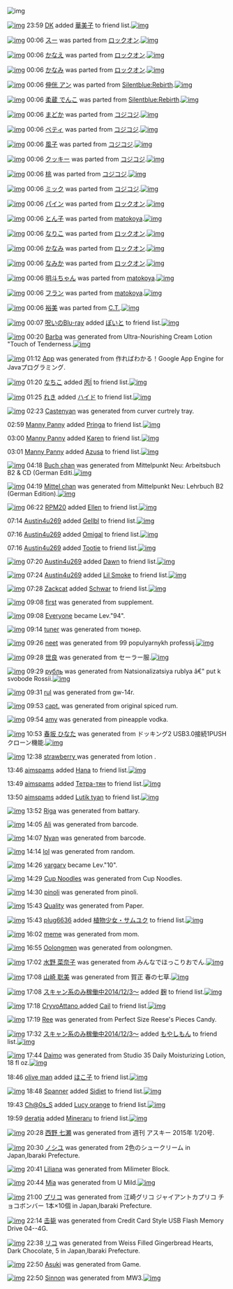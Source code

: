 ![img](http://gdrive-cdn.herokuapp.com/get/0B-nxIpt4DE2TdGhPalFPcFpSY0E/512px-barcode.png)

[![img](http://www.deviantsart.com/30n18dc.jpeg)](http://www.barcodekanojo.com/user/24979/DK) 23:59 [DK](http://www.barcodekanojo.com/user/24979/DK) added [華美子](http://www.barcodekanojo.com/kanojo/2759131/%E8%8F%AF%E7%BE%8E%E5%AD%90) to friend list.[![img](http://www.deviantsart.com/1v4sn3a.png)](http://www.barcodekanojo.com/kanojo/2759131/%E8%8F%AF%E7%BE%8E%E5%AD%90) 

[![img](http://www.deviantsart.com/3slq36m.png)](http://www.barcodekanojo.com/kanojo/2705507/%E3%82%B9%E3%83%BC) 00:06 [スー](http://www.barcodekanojo.com/kanojo/2705507/%E3%82%B9%E3%83%BC) was parted from [ロックオン](http://www.barcodekanojo.com/kanojo/2705507/%E3%82%B9%E3%83%BC).[![img](http://www.deviantsart.com/2musf1g.jpeg)](http://www.barcodekanojo.com/user/241643/%E3%83%AD%E3%83%83%E3%82%AF%E3%82%AA%E3%83%B3) 

[![img](http://www.deviantsart.com/2s94nvd.png)](http://www.barcodekanojo.com/kanojo/1289635/%E3%81%8B%E3%81%AA%E3%81%88) 00:06 [かなえ](http://www.barcodekanojo.com/kanojo/1289635/%E3%81%8B%E3%81%AA%E3%81%88) was parted from [ロックオン](http://www.barcodekanojo.com/kanojo/1289635/%E3%81%8B%E3%81%AA%E3%81%88).[![img](http://www.deviantsart.com/2musf1g.jpeg)](http://www.barcodekanojo.com/user/241643/%E3%83%AD%E3%83%83%E3%82%AF%E3%82%AA%E3%83%B3) 

[![img](http://www.deviantsart.com/15bn1g6.png)](http://www.barcodekanojo.com/kanojo/1853364/%E3%81%8B%E3%81%AA%E3%81%BF) 00:06 [かなみ](http://www.barcodekanojo.com/kanojo/1853364/%E3%81%8B%E3%81%AA%E3%81%BF) was parted from [ロックオン](http://www.barcodekanojo.com/kanojo/1853364/%E3%81%8B%E3%81%AA%E3%81%BF).[![img](http://www.deviantsart.com/2musf1g.jpeg)](http://www.barcodekanojo.com/user/241643/%E3%83%AD%E3%83%83%E3%82%AF%E3%82%AA%E3%83%B3) 

[![img](http://www.deviantsart.com/181hcm7.png)](http://www.barcodekanojo.com/kanojo/3156072/%E4%BC%B8%E4%BE%8A%20%E3%82%A2%E3%83%B3) 00:06 [伸侊 アン](http://www.barcodekanojo.com/kanojo/3156072/%E4%BC%B8%E4%BE%8A%20%E3%82%A2%E3%83%B3) was parted from [Silentblue:Rebirth](http://www.barcodekanojo.com/kanojo/3156072/%E4%BC%B8%E4%BE%8A%20%E3%82%A2%E3%83%B3).[![img](http://www.deviantsart.com/15ngf32.jpeg)](http://www.barcodekanojo.com/user/235162/Silentblue%3ARebirth) 

[![img](http://www.deviantsart.com/36fj9ui.png)](http://www.barcodekanojo.com/kanojo/3142945/%E6%9F%94%E8%94%B5%20%E3%81%A7%E3%82%93%E3%81%93) 00:06 [柔蔵 でんこ](http://www.barcodekanojo.com/kanojo/3142945/%E6%9F%94%E8%94%B5%20%E3%81%A7%E3%82%93%E3%81%93) was parted from [Silentblue:Rebirth](http://www.barcodekanojo.com/kanojo/3142945/%E6%9F%94%E8%94%B5%20%E3%81%A7%E3%82%93%E3%81%93).[![img](http://www.deviantsart.com/15ngf32.jpeg)](http://www.barcodekanojo.com/user/235162/Silentblue%3ARebirth) 

[![img](http://www.deviantsart.com/br931d.png)](http://www.barcodekanojo.com/kanojo/2594364/%E3%81%BE%E3%81%A9%E3%81%8B) 00:06 [まどか](http://www.barcodekanojo.com/kanojo/2594364/%E3%81%BE%E3%81%A9%E3%81%8B) was parted from [コジコジ](http://www.barcodekanojo.com/kanojo/2594364/%E3%81%BE%E3%81%A9%E3%81%8B).[![img](http://www.deviantsart.com/2dkh5sf.jpeg)](http://www.barcodekanojo.com/user/201286/%E3%82%B3%E3%82%B8%E3%82%B3%E3%82%B8) 

[![img](http://www.deviantsart.com/pocide.png)](http://www.barcodekanojo.com/kanojo/2534555/%E3%83%9A%E3%83%86%E3%82%A3) 00:06 [ペティ](http://www.barcodekanojo.com/kanojo/2534555/%E3%83%9A%E3%83%86%E3%82%A3) was parted from [コジコジ](http://www.barcodekanojo.com/kanojo/2534555/%E3%83%9A%E3%83%86%E3%82%A3).[![img](http://www.deviantsart.com/2dkh5sf.jpeg)](http://www.barcodekanojo.com/user/201286/%E3%82%B3%E3%82%B8%E3%82%B3%E3%82%B8) 

[![img](http://www.deviantsart.com/3bjk2bo.png)](http://www.barcodekanojo.com/kanojo/2522564/%E9%A2%A8%E5%AD%90) 00:06 [風子](http://www.barcodekanojo.com/kanojo/2522564/%E9%A2%A8%E5%AD%90) was parted from [コジコジ](http://www.barcodekanojo.com/kanojo/2522564/%E9%A2%A8%E5%AD%90).[![img](http://www.deviantsart.com/2dkh5sf.jpeg)](http://www.barcodekanojo.com/user/201286/%E3%82%B3%E3%82%B8%E3%82%B3%E3%82%B8) 

[![img](http://www.deviantsart.com/n8r5j0.png)](http://www.barcodekanojo.com/kanojo/2532632/%E3%82%AF%E3%83%83%E3%82%AD%E3%83%BC) 00:06 [クッキー](http://www.barcodekanojo.com/kanojo/2532632/%E3%82%AF%E3%83%83%E3%82%AD%E3%83%BC) was parted from [コジコジ](http://www.barcodekanojo.com/kanojo/2532632/%E3%82%AF%E3%83%83%E3%82%AD%E3%83%BC).[![img](http://www.deviantsart.com/2dkh5sf.jpeg)](http://www.barcodekanojo.com/user/201286/%E3%82%B3%E3%82%B8%E3%82%B3%E3%82%B8) 

[![img](http://www.deviantsart.com/11hnnd2.png)](http://www.barcodekanojo.com/kanojo/2532708/%E6%A1%83) 00:06 [桃](http://www.barcodekanojo.com/kanojo/2532708/%E6%A1%83) was parted from [コジコジ](http://www.barcodekanojo.com/kanojo/2532708/%E6%A1%83).[![img](http://www.deviantsart.com/2dkh5sf.jpeg)](http://www.barcodekanojo.com/user/201286/%E3%82%B3%E3%82%B8%E3%82%B3%E3%82%B8) 

[![img](http://www.deviantsart.com/smkqrm.png)](http://www.barcodekanojo.com/kanojo/2522906/%E3%83%9F%E3%83%83%E3%82%AF) 00:06 [ミック](http://www.barcodekanojo.com/kanojo/2522906/%E3%83%9F%E3%83%83%E3%82%AF) was parted from [コジコジ](http://www.barcodekanojo.com/kanojo/2522906/%E3%83%9F%E3%83%83%E3%82%AF).[![img](http://www.deviantsart.com/2dkh5sf.jpeg)](http://www.barcodekanojo.com/user/201286/%E3%82%B3%E3%82%B8%E3%82%B3%E3%82%B8) 

[![img](http://www.deviantsart.com/2l8816g.png)](http://www.barcodekanojo.com/kanojo/1283946/%E3%83%91%E3%82%A4%E3%83%B3) 00:06 [パイン](http://www.barcodekanojo.com/kanojo/1283946/%E3%83%91%E3%82%A4%E3%83%B3) was parted from [ロックオン](http://www.barcodekanojo.com/kanojo/1283946/%E3%83%91%E3%82%A4%E3%83%B3).[![img](http://www.deviantsart.com/2musf1g.jpeg)](http://www.barcodekanojo.com/user/241643/%E3%83%AD%E3%83%83%E3%82%AF%E3%82%AA%E3%83%B3) 

[![img](http://www.deviantsart.com/39ju9n3.png)](http://www.barcodekanojo.com/kanojo/51453/%E3%81%A8%E3%82%93%E5%AD%90) 00:06 [とん子](http://www.barcodekanojo.com/kanojo/51453/%E3%81%A8%E3%82%93%E5%AD%90) was parted from [matokoya](http://www.barcodekanojo.com/kanojo/51453/%E3%81%A8%E3%82%93%E5%AD%90).[![img](http://www.deviantsart.com/2qe0j45.jpeg)](http://www.barcodekanojo.com/user/24932/matokoya) 

[![img](http://www.deviantsart.com/3kfi04m.png)](http://www.barcodekanojo.com/kanojo/2601343/%E3%81%AA%E3%82%8A%E3%81%93) 00:06 [なりこ](http://www.barcodekanojo.com/kanojo/2601343/%E3%81%AA%E3%82%8A%E3%81%93) was parted from [ロックオン](http://www.barcodekanojo.com/kanojo/2601343/%E3%81%AA%E3%82%8A%E3%81%93).[![img](http://www.deviantsart.com/2musf1g.jpeg)](http://www.barcodekanojo.com/user/241643/%E3%83%AD%E3%83%83%E3%82%AF%E3%82%AA%E3%83%B3) 

[![img](http://www.deviantsart.com/3tadcml.png)](http://www.barcodekanojo.com/kanojo/2639216/%E3%81%8B%E3%81%AA%E3%81%BF) 00:06 [かなみ](http://www.barcodekanojo.com/kanojo/2639216/%E3%81%8B%E3%81%AA%E3%81%BF) was parted from [ロックオン](http://www.barcodekanojo.com/kanojo/2639216/%E3%81%8B%E3%81%AA%E3%81%BF).[![img](http://www.deviantsart.com/2musf1g.jpeg)](http://www.barcodekanojo.com/user/241643/%E3%83%AD%E3%83%83%E3%82%AF%E3%82%AA%E3%83%B3) 

[![img](http://www.deviantsart.com/20is5ha.png)](http://www.barcodekanojo.com/kanojo/2675651/%E3%81%AA%E3%81%BF%E3%81%8B) 00:06 [なみか](http://www.barcodekanojo.com/kanojo/2675651/%E3%81%AA%E3%81%BF%E3%81%8B) was parted from [ロックオン](http://www.barcodekanojo.com/kanojo/2675651/%E3%81%AA%E3%81%BF%E3%81%8B).[![img](http://www.deviantsart.com/2musf1g.jpeg)](http://www.barcodekanojo.com/user/241643/%E3%83%AD%E3%83%83%E3%82%AF%E3%82%AA%E3%83%B3) 

[![img](http://www.deviantsart.com/4pfjto.png)](http://www.barcodekanojo.com/kanojo/1718144/%E6%98%8E%E6%96%97%E3%81%A1%E3%82%83%E3%82%93) 00:06 [明斗ちゃん](http://www.barcodekanojo.com/kanojo/1718144/%E6%98%8E%E6%96%97%E3%81%A1%E3%82%83%E3%82%93) was parted from [matokoya](http://www.barcodekanojo.com/kanojo/1718144/%E6%98%8E%E6%96%97%E3%81%A1%E3%82%83%E3%82%93).[![img](http://www.deviantsart.com/2qe0j45.jpeg)](http://www.barcodekanojo.com/user/24932/matokoya) 

[![img](http://www.deviantsart.com/e69asv.png)](http://www.barcodekanojo.com/kanojo/2513828/%E3%83%95%E3%83%A9%E3%83%B3) 00:06 [フラン](http://www.barcodekanojo.com/kanojo/2513828/%E3%83%95%E3%83%A9%E3%83%B3) was parted from [matokoya](http://www.barcodekanojo.com/kanojo/2513828/%E3%83%95%E3%83%A9%E3%83%B3).[![img](http://www.deviantsart.com/2qe0j45.jpeg)](http://www.barcodekanojo.com/user/24932/matokoya) 

[![img](http://www.deviantsart.com/1iis2d9.png)](http://www.barcodekanojo.com/kanojo/2562246/%E8%A3%95%E7%BE%8E) 00:06 [裕美](http://www.barcodekanojo.com/kanojo/2562246/%E8%A3%95%E7%BE%8E) was parted from [C.T.](http://www.barcodekanojo.com/kanojo/2562246/%E8%A3%95%E7%BE%8E).[![img](http://www.deviantsart.com/fhrc6a.jpeg)](http://www.barcodekanojo.com/user/272165/C.T.) 

[![img](http://www.deviantsart.com/p8avmd.jpeg)](http://www.barcodekanojo.com/user/243256/%E5%91%AA%E3%81%84%E3%81%AEBlu-ray) 00:07 [呪いのBlu-ray](http://www.barcodekanojo.com/user/243256/%E5%91%AA%E3%81%84%E3%81%AEBlu-ray) added [ぽいと](http://www.barcodekanojo.com/kanojo/256032/%E3%81%BD%E3%81%84%E3%81%A8) to friend list.[![img](http://www.deviantsart.com/s972i2.png)](http://www.barcodekanojo.com/kanojo/256032/%E3%81%BD%E3%81%84%E3%81%A8) 

[![img](http://www.deviantsart.com/3glcjbu.png)](http://www.barcodekanojo.com/kanojo/3191414/Barba) 00:20 [Barba](http://www.barcodekanojo.com/kanojo/3191414/Barba) was generated from Ultra-Nourishing Cream Lotion "Touch of Tenderness.[![img](http://www.deviantsart.com/1ueemlh.jpeg)](http://www.barcodekanojo.com/product_images/barcode/6015812/1420557652/Ultra-Nourishing%20Cream%20Lotion%20%22Touch%20of%20Tenderness.jpg) 

[![img](http://www.deviantsart.com/1ealtmj.png)](http://www.barcodekanojo.com/kanojo/3191415/App) 01:12 [App](http://www.barcodekanojo.com/kanojo/3191415/App) was generated from 作ればわかる！Google App Engine for Javaプログラミング.

[![img](http://www.deviantsart.com/1lb4fit.jpeg)](http://www.barcodekanojo.com/user/314581/%E3%81%AA%E3%81%A1%E3%81%93) 01:20 [なちこ](http://www.barcodekanojo.com/user/314581/%E3%81%AA%E3%81%A1%E3%81%93) added [丙](http://www.barcodekanojo.com/kanojo/1373741/%E4%B8%99%EE%81%96) to friend list.[![img](http://www.deviantsart.com/2q5dsmv.png)](http://www.barcodekanojo.com/kanojo/1373741/%E4%B8%99%EE%81%96) 

[![img](http://www.deviantsart.com/1homs81.jpeg)](http://www.barcodekanojo.com/user/422141/%E3%82%8C%E3%81%8D) 01:25 [れき](http://www.barcodekanojo.com/user/422141/%E3%82%8C%E3%81%8D) added [ハイド](http://www.barcodekanojo.com/kanojo/3065905/%E3%83%8F%E3%82%A4%E3%83%89) to friend list.[![img](http://www.deviantsart.com/33gk5iq.png)](http://www.barcodekanojo.com/kanojo/3065905/%E3%83%8F%E3%82%A4%E3%83%89) 

[![img](http://www.deviantsart.com/hhqb0h.png)](http://www.barcodekanojo.com/kanojo/3191416/Castenyan) 02:23 [Castenyan](http://www.barcodekanojo.com/kanojo/3191416/Castenyan) was generated from curver curtrely tray.

02:59 [Manny Panny](http://www.barcodekanojo.com/user/499545/Manny%20Panny) added [Pringa](http://www.barcodekanojo.com/kanojo/2735262/Pringa) to friend list.[![img](http://www.deviantsart.com/25smor4.png)](http://www.barcodekanojo.com/kanojo/2735262/Pringa) 

03:00 [Manny Panny](http://www.barcodekanojo.com/user/499545/Manny%20Panny) added [Karen](http://www.barcodekanojo.com/kanojo/2466660/Karen) to friend list.[![img](http://www.deviantsart.com/f3nvno.png)](http://www.barcodekanojo.com/kanojo/2466660/Karen) 

03:01 [Manny Panny](http://www.barcodekanojo.com/user/499545/Manny%20Panny) added [Azusa](http://www.barcodekanojo.com/kanojo/2782013/Azusa) to friend list.[![img](http://www.deviantsart.com/2opm684.png)](http://www.barcodekanojo.com/kanojo/2782013/Azusa) 

[![img](http://www.deviantsart.com/3i0s5nq.png)](http://www.barcodekanojo.com/kanojo/3191417/Buch%20chan) 04:18 [Buch chan](http://www.barcodekanojo.com/kanojo/3191417/Buch%20chan) was generated from Mittelpunkt Neu: Arbeitsbuch B2 &amp; CD (German Editi.[![img](http://www.deviantsart.com/1e11402.jpeg)](http://www.barcodekanojo.com/product_images/barcode/6015820/1420571843/Mittelpunkt%20Neu%3A%20Arbeitsbuch%20B2%20%26%20CD%20%28German%20Editi.jpg) 

[![img](http://www.deviantsart.com/kc9336.png)](http://www.barcodekanojo.com/kanojo/3191418/Mittel%20chan) 04:19 [Mittel chan](http://www.barcodekanojo.com/kanojo/3191418/Mittel%20chan) was generated from Mittelpunkt Neu: Lehrbuch B2 (German Edition).[![img](http://www.deviantsart.com/2iqc6j6.jpeg)](http://www.barcodekanojo.com/product_images/barcode/6015821/1420571904/Mittelpunkt%20Neu%3A%20Lehrbuch%20B2%20%28German%20Edition%29.jpg) 

[![img](http://www.deviantsart.com/1m0o1ih.jpeg)](http://www.barcodekanojo.com/user/397515/RPM20) 06:22 [RPM20](http://www.barcodekanojo.com/user/397515/RPM20) added [Ellen](http://www.barcodekanojo.com/kanojo/2098942/Ellen) to friend list.[![img](http://www.deviantsart.com/32voi87.png)](http://www.barcodekanojo.com/kanojo/2098942/Ellen) 

07:14 [Austin4u269](http://www.barcodekanojo.com/user/499547/Austin4u269) added [Gellbl](http://www.barcodekanojo.com/kanojo/2917754/Gellbl) to friend list.[![img](http://www.deviantsart.com/1q0epam.png)](http://www.barcodekanojo.com/kanojo/2917754/Gellbl) 

07:16 [Austin4u269](http://www.barcodekanojo.com/user/499547/Austin4u269) added [Omigal](http://www.barcodekanojo.com/kanojo/2512960/Omigal) to friend list.[![img](http://www.deviantsart.com/1dhot6l.png)](http://www.barcodekanojo.com/kanojo/2512960/Omigal) 

07:16 [Austin4u269](http://www.barcodekanojo.com/user/499547/Austin4u269) added [Tootie](http://www.barcodekanojo.com/kanojo/1884258/Tootie) to friend list.[![img](http://www.deviantsart.com/tft1oe.png)](http://www.barcodekanojo.com/kanojo/1884258/Tootie) 

[![img](http://www.deviantsart.com/2bu1fn4.jpeg)](http://www.barcodekanojo.com/user/499547/Austin4u269) 07:20 [Austin4u269](http://www.barcodekanojo.com/user/499547/Austin4u269) added [Dawn](http://www.barcodekanojo.com/kanojo/1033859/Dawn) to friend list.[![img](http://www.deviantsart.com/3h1qu7a.png)](http://www.barcodekanojo.com/kanojo/1033859/Dawn) 

[![img](http://www.deviantsart.com/2bu1fn4.jpeg)](http://www.barcodekanojo.com/user/499547/Austin4u269) 07:24 [Austin4u269](http://www.barcodekanojo.com/user/499547/Austin4u269) added [Lil Smoke](http://www.barcodekanojo.com/kanojo/2503025/Lil%20Smoke) to friend list.[![img](http://www.deviantsart.com/152po93.png)](http://www.barcodekanojo.com/kanojo/2503025/Lil%20Smoke) 

[![img](http://www.deviantsart.com/3eqvctr.jpeg)](http://www.barcodekanojo.com/user/261140/Zackcat) 07:28 [Zackcat](http://www.barcodekanojo.com/user/261140/Zackcat) added [Schwar](http://www.barcodekanojo.com/kanojo/2398959/Schwar) to friend list.[![img](http://www.deviantsart.com/3vptdfr.png)](http://www.barcodekanojo.com/kanojo/2398959/Schwar) 

[![img](http://www.deviantsart.com/1pi5np3.png)](http://www.barcodekanojo.com/kanojo/3191419/first) 09:08 [first](http://www.barcodekanojo.com/kanojo/3191419/first) was generated from supplement.

[![img](http://www.deviantsart.com/3cp16cr.jpeg)](http://www.barcodekanojo.com/user/229080/Everyone) 09:08 [Everyone](http://www.barcodekanojo.com/user/229080/Everyone) became Lev."94".

[![img](http://www.deviantsart.com/g48ap4.png)](http://www.barcodekanojo.com/kanojo/3191420/tuner) 09:14 [tuner](http://www.barcodekanojo.com/kanojo/3191420/tuner) was generated from тюнер.

[![img](http://www.deviantsart.com/293fupo.png)](http://www.barcodekanojo.com/kanojo/3191421/neet) 09:26 [neet](http://www.barcodekanojo.com/kanojo/3191421/neet) was generated from 99 populyarnykh professij.[![img](http://www.deviantsart.com/1e3dp6p.jpeg)](http://www.barcodekanojo.com/product_images/barcode/6015831/1420590387/99%20populyarnykh%20professij.jpg) 

[![img](http://www.deviantsart.com/23uiqn7.png)](http://www.barcodekanojo.com/kanojo/3191422/%E4%B8%96%E8%89%AF) 09:28 [世良](http://www.barcodekanojo.com/kanojo/3191422/%E4%B8%96%E8%89%AF) was generated from セーラー服.[![img](http://www.deviantsart.com/2g78mbo.jpeg)](http://www.barcodekanojo.com/product_images/barcode/6015832/1420590452/50x50x,PE3,P82,PBB,PE3,P83,PBC,PE3,P83,PA9,PE3,P83,PBC,PE6,P9C,P8D.jpg,qw=88,ah=88.pagespeed.ic.paxZ1iNKkm.jpg) 

[![img](http://www.deviantsart.com/3nfjbdl.png)](http://www.barcodekanojo.com/kanojo/3191423/%D1%80%D1%83%D0%B1%D0%BB%D1%8C) 09:29 [рубль](http://www.barcodekanojo.com/kanojo/3191423/%D1%80%D1%83%D0%B1%D0%BB%D1%8C) was generated from Natsionalizatsiya rublya â€" put k svobode Rossii.[![img](http://www.deviantsart.com/30eaq4c.jpeg)](http://www.barcodekanojo.com/product_images/barcode/6015833/1420590488/Natsionalizatsiya%20rublya%20%C3%A2%E2%82%AC%22%20put%20k%20svobode%20Rossii.jpg) 

[![img](http://www.deviantsart.com/76jeqm.png)](http://www.barcodekanojo.com/kanojo/3191424/rul) 09:31 [rul](http://www.barcodekanojo.com/kanojo/3191424/rul) was generated from gw-14r.

[![img](http://www.deviantsart.com/2rbvcoe.png)](http://www.barcodekanojo.com/kanojo/3191425/capt.) 09:53 [capt.](http://www.barcodekanojo.com/kanojo/3191425/capt.) was generated from original spiced rum.

[![img](http://www.deviantsart.com/3jdoe5s.png)](http://www.barcodekanojo.com/kanojo/3191426/amy) 09:54 [amy](http://www.barcodekanojo.com/kanojo/3191426/amy) was generated from pineapple vodka.

[![img](http://www.deviantsart.com/3512k5u.png)](http://www.barcodekanojo.com/kanojo/3191427/%E6%98%A5%E5%9D%82%20%E3%81%B2%E3%81%AA%E3%81%9F) 10:53 [春坂 ひなた](http://www.barcodekanojo.com/kanojo/3191427/%E6%98%A5%E5%9D%82%20%E3%81%B2%E3%81%AA%E3%81%9F) was generated from ドッキング2 USB3.0接続1PUSHクローン機能.[![img](http://www.deviantsart.com/36rr3ao.jpeg)](http://www.barcodekanojo.com/product_images/barcode/6015837/1420595539/50x50x,PE3,P83,P89,PE3,P83,P83,PE3,P82,PAD,PE3,P83,PB3,PE3,P82,PB02,P20USB3.0,PE6,P8E,PA5,PE7,PB6,P9A1PUSH,PE3,P82,PAF,PE3,P83,PAD,PE3,P83,PBC,PE3,P83,PB3,PE6,PA9,P9F,PE8,P83,PBD.jpg,qw=88,ah=88.pagespeed.ic.5_jT2MhuMe.jpg) 

[![img](http://www.deviantsart.com/5t3ss1.png)](http://www.barcodekanojo.com/kanojo/3191428/strawberry%20) 12:38 [strawberry ](http://www.barcodekanojo.com/kanojo/3191428/strawberry%20) was generated from lotion .

13:46 [aimspams](http://www.barcodekanojo.com/user/499553/aimspams) added [Hana](http://www.barcodekanojo.com/kanojo/2588147/Hana) to friend list.[![img](http://www.deviantsart.com/3vfdhej.png)](http://www.barcodekanojo.com/kanojo/2588147/Hana) 

13:49 [aimspams](http://www.barcodekanojo.com/user/499553/aimspams) added [Тетра-тян](http://www.barcodekanojo.com/kanojo/2515927/%D0%A2%D0%B5%D1%82%D1%80%D0%B0-%D1%82%D1%8F%D0%BD) to friend list.[![img](http://www.deviantsart.com/3dtrluu.png)](http://www.barcodekanojo.com/kanojo/2515927/%D0%A2%D0%B5%D1%82%D1%80%D0%B0-%D1%82%D1%8F%D0%BD) 

13:50 [aimspams](http://www.barcodekanojo.com/user/499553/aimspams) added [Lutik tyan](http://www.barcodekanojo.com/kanojo/2657930/Lutik%20tyan) to friend list.[![img](http://www.deviantsart.com/1m2uu5u.png)](http://www.barcodekanojo.com/kanojo/2657930/Lutik%20tyan) 

[![img](http://www.deviantsart.com/3e0v073.png)](http://www.barcodekanojo.com/kanojo/3191429/Riga) 13:52 [Riga](http://www.barcodekanojo.com/kanojo/3191429/Riga) was generated from battary.

[![img](http://www.deviantsart.com/23j77a9.png)](http://www.barcodekanojo.com/kanojo/3191430/Ali) 14:05 [Ali](http://www.barcodekanojo.com/kanojo/3191430/Ali) was generated from barcode.

[![img](http://www.deviantsart.com/357jjlh.png)](http://www.barcodekanojo.com/kanojo/3191431/Nyan) 14:07 [Nyan](http://www.barcodekanojo.com/kanojo/3191431/Nyan) was generated from barcode.

[![img](http://www.deviantsart.com/pgm1im.png)](http://www.barcodekanojo.com/kanojo/3191432/lol) 14:14 [lol](http://www.barcodekanojo.com/kanojo/3191432/lol) was generated from random.

[![img](http://www.deviantsart.com/392vogq.jpeg)](http://www.barcodekanojo.com/user/396089/vargarv) 14:26 [vargarv](http://www.barcodekanojo.com/user/396089/vargarv) became Lev."10".

[![img](http://www.deviantsart.com/2ltkgun.png)](http://www.barcodekanojo.com/kanojo/3191433/Cup%20Noodles) 14:29 [Cup Noodles](http://www.barcodekanojo.com/kanojo/3191433/Cup%20Noodles) was generated from Cup Noodles.

[![img](http://www.deviantsart.com/3mdtjth.png)](http://www.barcodekanojo.com/kanojo/3191434/pinoli) 14:30 [pinoli](http://www.barcodekanojo.com/kanojo/3191434/pinoli) was generated from pinoli.

[![img](http://www.deviantsart.com/39o0337.png)](http://www.barcodekanojo.com/kanojo/3191435/Quality) 15:43 [Quality](http://www.barcodekanojo.com/kanojo/3191435/Quality) was generated from Paper.

[![img](http://www.deviantsart.com/70njn0.jpeg)](http://www.barcodekanojo.com/user/324839/plug6636) 15:43 [plug6636](http://www.barcodekanojo.com/user/324839/plug6636) added [植物少女・サムユク](http://www.barcodekanojo.com/kanojo/2916009/%E6%A4%8D%E7%89%A9%E5%B0%91%E5%A5%B3%E3%83%BB%E3%82%B5%E3%83%A0%E3%83%A6%E3%82%AF) to friend list.[![img](http://www.deviantsart.com/4htre2.png)](http://www.barcodekanojo.com/kanojo/2916009/%E6%A4%8D%E7%89%A9%E5%B0%91%E5%A5%B3%E3%83%BB%E3%82%B5%E3%83%A0%E3%83%A6%E3%82%AF) 

[![img](http://www.deviantsart.com/25eeker.png)](http://www.barcodekanojo.com/kanojo/3191436/meme) 16:02 [meme](http://www.barcodekanojo.com/kanojo/3191436/meme) was generated from mom.

[![img](http://www.deviantsart.com/eqflp1.png)](http://www.barcodekanojo.com/kanojo/3191437/Oolongmen) 16:55 [Oolongmen](http://www.barcodekanojo.com/kanojo/3191437/Oolongmen) was generated from oolongmen.

[![img](http://www.deviantsart.com/2t7t65.png)](http://www.barcodekanojo.com/kanojo/3191438/%E6%B0%B4%E9%87%8E%20%E8%8F%9C%E5%A5%88%E5%AD%90) 17:02 [水野 菜奈子](http://www.barcodekanojo.com/kanojo/3191438/%E6%B0%B4%E9%87%8E%20%E8%8F%9C%E5%A5%88%E5%AD%90) was generated from みんなでほっこりおでん.[![img](http://www.deviantsart.com/2ovav1a.jpeg)](http://www.barcodekanojo.com/product_images/barcode/6015852/1420617723/%E3%81%BF%E3%82%93%E3%81%AA%E3%81%A7%E3%81%BB%E3%81%A3%E3%81%93%E3%82%8A%E3%81%8A%E3%81%A7%E3%82%93.jpg) 

[![img](http://www.deviantsart.com/1a0vfd8.png)](http://www.barcodekanojo.com/kanojo/3191439/%E5%B1%B1%E5%B4%8E%20%E8%81%A1%E7%BE%8E) 17:08 [山崎 聡美](http://www.barcodekanojo.com/kanojo/3191439/%E5%B1%B1%E5%B4%8E%20%E8%81%A1%E7%BE%8E) was generated from 賀正 春の七草.[![img](http://www.deviantsart.com/fjadjh.jpeg)](http://www.barcodekanojo.com/product_images/barcode/6015853/1420618030/%E8%B3%80%E6%AD%A3%20%E6%98%A5%E3%81%AE%E4%B8%83%E8%8D%89.jpg) 

[![img](http://www.deviantsart.com/99ugn1.jpeg)](http://www.barcodekanojo.com/user/6029/%E3%82%B9%E3%82%AD%E3%83%A3%E3%83%B3%E7%B3%BB%E3%81%AE%E3%81%BF%E7%A8%BC%E5%83%8D%E4%B8%AD2014%2F12%2F3%EF%BD%9E) 17:08 [スキャン系のみ稼働中2014/12/3～](http://www.barcodekanojo.com/user/6029/%E3%82%B9%E3%82%AD%E3%83%A3%E3%83%B3%E7%B3%BB%E3%81%AE%E3%81%BF%E7%A8%BC%E5%83%8D%E4%B8%AD2014%2F12%2F3%EF%BD%9E) added [麹](http://www.barcodekanojo.com/kanojo/2669276/%E9%BA%B9) to friend list.[![img](http://www.deviantsart.com/7utjos.png)](http://www.barcodekanojo.com/kanojo/2669276/%E9%BA%B9) 

[![img](http://www.deviantsart.com/fkhh7e.jpeg)](http://www.barcodekanojo.com/user/495832/CryvoAttano%20) 17:18 [CryvoAttano ](http://www.barcodekanojo.com/user/495832/CryvoAttano%20) added [Cail](http://www.barcodekanojo.com/kanojo/1988182/Cail) to friend list.[![img](http://www.deviantsart.com/198pl1.png)](http://www.barcodekanojo.com/kanojo/1988182/Cail) 

[![img](http://www.deviantsart.com/3il01cl.png)](http://www.barcodekanojo.com/kanojo/3191440/Ree) 17:19 [Ree](http://www.barcodekanojo.com/kanojo/3191440/Ree) was generated from Perfect Size Reese's Pieces Candy.

[![img](http://www.deviantsart.com/99ugn1.jpeg)](http://www.barcodekanojo.com/user/6029/%E3%82%B9%E3%82%AD%E3%83%A3%E3%83%B3%E7%B3%BB%E3%81%AE%E3%81%BF%E7%A8%BC%E5%83%8D%E4%B8%AD2014%2F12%2F3%EF%BD%9E) 17:32 [スキャン系のみ稼働中2014/12/3～](http://www.barcodekanojo.com/user/6029/%E3%82%B9%E3%82%AD%E3%83%A3%E3%83%B3%E7%B3%BB%E3%81%AE%E3%81%BF%E7%A8%BC%E5%83%8D%E4%B8%AD2014%2F12%2F3%EF%BD%9E) added [もやしもん](http://www.barcodekanojo.com/kanojo/246082/%E3%82%82%E3%82%84%E3%81%97%E3%82%82%E3%82%93) to friend list.[![img](http://www.deviantsart.com/1e7ov0l.png)](http://www.barcodekanojo.com/kanojo/246082/%E3%82%82%E3%82%84%E3%81%97%E3%82%82%E3%82%93) 

[![img](http://www.deviantsart.com/18aqjrd.png)](http://www.barcodekanojo.com/kanojo/3191441/Daimo) 17:44 [Daimo](http://www.barcodekanojo.com/kanojo/3191441/Daimo) was generated from Studio 35 Daily Moisturizing Lotion, 18 fl oz.[![img](http://www.deviantsart.com/2irjbt0.jpeg)](http://www.barcodekanojo.com/product_images/barcode/6015858/1420620244/Studio%2035%20Daily%20Moisturizing%20Lotion%2C%2018%20fl%20oz.jpg) 

18:46 [olive man](http://www.barcodekanojo.com/user/499556/olive%20man) added [ほこ子](http://www.barcodekanojo.com/kanojo/2760937/%E3%81%BB%E3%81%93%E5%AD%90) to friend list.[![img](http://www.deviantsart.com/3sngedh.png)](http://www.barcodekanojo.com/kanojo/2760937/%E3%81%BB%E3%81%93%E5%AD%90) 

[![img](http://www.deviantsart.com/347rnfv.jpeg)](http://www.barcodekanojo.com/user/442552/Spanner) 18:48 [Spanner](http://www.barcodekanojo.com/user/442552/Spanner) added [Sidiet](http://www.barcodekanojo.com/kanojo/2883672/Sidiet) to friend list.[![img](http://www.deviantsart.com/1nu0esa.png)](http://www.barcodekanojo.com/kanojo/2883672/Sidiet) 

19:43 [Ch@0s_S](http://www.barcodekanojo.com/user/488176/Ch%400s_S) added [Lucy orange](http://www.barcodekanojo.com/kanojo/2576663/Lucy%20orange) to friend list.[![img](http://www.deviantsart.com/2feer80.png)](http://www.barcodekanojo.com/kanojo/2576663/Lucy%20orange) 

19:59 [deratja](http://www.barcodekanojo.com/user/457141/deratja) added [Mineraru](http://www.barcodekanojo.com/kanojo/968438/Mineraru) to friend list.[![img](http://www.deviantsart.com/3guqm11.png)](http://www.barcodekanojo.com/kanojo/968438/Mineraru) 

[![img](http://www.deviantsart.com/fal3de.png)](http://www.barcodekanojo.com/kanojo/3191442/%E8%A5%BF%E9%87%8E%20%E4%B8%83%E7%80%AC) 20:28 [西野 七瀬](http://www.barcodekanojo.com/kanojo/3191442/%E8%A5%BF%E9%87%8E%20%E4%B8%83%E7%80%AC) was generated from 週刊 アスキー 2015年 1/20号.

[![img](http://www.deviantsart.com/3jdolg4.png)](http://www.barcodekanojo.com/kanojo/3191443/%E3%83%8E%E3%82%B7%E3%83%A6) 20:30 [ノシユ](http://www.barcodekanojo.com/kanojo/3191443/%E3%83%8E%E3%82%B7%E3%83%A6) was generated from 2色のシュークリーム in Japan,Ibaraki Prefecture.

[![img](http://www.deviantsart.com/2uh7ve6.png)](http://www.barcodekanojo.com/kanojo/3191444/Liliana) 20:41 [Liliana](http://www.barcodekanojo.com/kanojo/3191444/Liliana) was generated from Milimeter Block.

[![img](http://www.deviantsart.com/ki3j2v.png)](http://www.barcodekanojo.com/kanojo/3191445/Mia) 20:44 [Mia](http://www.barcodekanojo.com/kanojo/3191445/Mia) was generated from U Mild.[![img](http://www.deviantsart.com/1mn899h.jpeg)](http://www.barcodekanojo.com/product_images/barcode/6015866/1420631048/U%20Mild.jpg) 

[![img](http://www.deviantsart.com/24ntmkv.png)](http://www.barcodekanojo.com/kanojo/3191446/%E3%83%97%E3%83%AA%E3%82%B3) 21:00 [プリコ](http://www.barcodekanojo.com/kanojo/3191446/%E3%83%97%E3%83%AA%E3%82%B3) was generated from 江崎グリコ ジャイアントカプリコ チョコボンバー 1本×10個 in Japan,Ibaraki Prefecture.

[![img](http://www.deviantsart.com/22uiuhh.png)](http://www.barcodekanojo.com/kanojo/3191447/%E5%87%BB%E6%AF%99) 22:14 [击毙](http://www.barcodekanojo.com/kanojo/3191447/%E5%87%BB%E6%AF%99) was generated from Credit Card Style USB Flash Memory Drive 04--4G.

[![img](http://www.deviantsart.com/220bg7m.png)](http://www.barcodekanojo.com/kanojo/3191448/%E3%83%AA%E3%82%B3) 22:38 [リコ](http://www.barcodekanojo.com/kanojo/3191448/%E3%83%AA%E3%82%B3) was generated from Weiss Filled Gingerbread Hearts, Dark Chocolate, 5 in Japan,Ibaraki Prefecture.

[![img](http://www.deviantsart.com/jvk7bg.png)](http://www.barcodekanojo.com/kanojo/3191449/Asuki) 22:50 [Asuki](http://www.barcodekanojo.com/kanojo/3191449/Asuki) was generated from Game.

[![img](http://www.deviantsart.com/2cepgf0.png)](http://www.barcodekanojo.com/kanojo/3191450/Sinnon) 22:50 [Sinnon](http://www.barcodekanojo.com/kanojo/3191450/Sinnon) was generated from MW3.[![img](http://www.deviantsart.com/3oo8c7n.jpeg)](http://www.barcodekanojo.com/product_images/barcode/3302348/1320674343/CoD%20MW3.jpg) 

